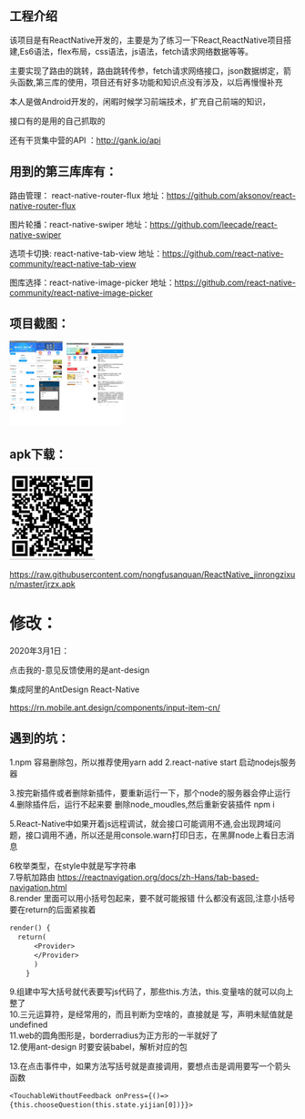 ## 工程介绍 

该项目是有ReactNative开发的，主要是为了练习一下React,ReactNative项目搭建,Es6语法，flex布局，css语法，js语法，fetch请求网络数据等等。

主要实现了路由的跳转，路由跳转传参，fetch请求网络接口，json数据绑定，箭头函数,第三库的使用，项目还有好多功能和知识点没有涉及，以后再慢慢补充

本人是做Android开发的，闲暇时候学习前端技术，扩充自己前端的知识，

接口有的是用的自己抓取的

还有干货集中营的API ：http://gank.io/api

## 用到的第三库库有：

路由管理： react-native-router-flux  地址：https://github.com/aksonov/react-native-router-flux

图片轮播：react-native-swiper    地址：https://github.com/leecade/react-native-swiper

选项卡切换: react-native-tab-view  地址：https://github.com/react-native-community/react-native-tab-view

图库选择：react-native-image-picker 地址：https://github.com/react-native-community/react-native-image-picker

## 项目截图：

<img src="https://github.com/nongfusanquan/ReactNative_jinrongzixun/blob/master/images/jinrongzixun.png" style="zoom: 25%;" />

## apk下载：

<img src="https://github.com/nongfusanquan/ReactNative_jinrongzixun/blob/master/images/erweima.png" style="zoom: 25%;" />

https://raw.githubusercontent.com/nongfusanquan/ReactNative_jinrongzixun/master/jrzx.apk

# 修改：

2020年3月1日：

点击我的-意见反馈使用的是ant-design

集成阿里的AntDesign React-Native

https://rn.mobile.ant.design/components/input-item-cn/

## 遇到的坑：

1.npm 容易删除包，所以推荐使用yarn  add 
2.react-native  start 启动nodejs服务器

3.按完新插件或者删除新插件，要重新运行一下，那个node的服务器会停止运行
4.删除插件后，运行不起来要 删除node_moudles,然后重新安装插件 npm i

5.React-Native中如果开着js远程调试，就会接口可能调用不通,会出现跨域问题，接口调用不通，所以还是用console.warn打印日志，在黑屏node上看日志消息<br>

6枚举类型，在style中就是写字符串<br>
7.导航加路由  https://reactnavigation.org/docs/zh-Hans/tab-based-navigation.html<br>
8.render 里面可以用小括号包起来，要不就可能报错 什么都没有返回,注意小括号要在return的后面紧挨着<br>

```
render() {   
  return(   
      <Provider>
      </Provider>
      )
    }
```

9.组建中写大括号就代表要写js代码了，那些this.方法，this.变量啥的就可以向上整了<br>
10.三元运算符，是经常用的，而且判断为空啥的，直接就是 写，声明未赋值就是undefined<br>
11.web的圆角图形是，borderradius为正方形的一半就好了<br>
12.使用ant-design 时要安装babel，解析对应的包

13.在点击事件中，如果方法写括号就是直接调用，要想点击是调用要写一个箭头函数

```
<TouchableWithoutFeedback onPress={()=>{this.chooseQuestion(this.state.yijian[0])}}>
```

